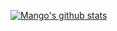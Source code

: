 [![Mango's github stats](https://github-readme-stats.vercel.app/api?username=Eric113672)](https://github.com/mango-lzp/github-readme-stats)
